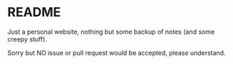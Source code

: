 # README
Just a personal website, nothing but some backup of notes (and some creepy stuff).


Sorry but NO issue or pull request would be accepted, please understand.
